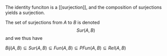 The identity funciton is a [[surjection]], and the composition of surjections yields a surjection.

The set of surjections from $A$ to $B$ is denoted
$$Sur(A, B)$$
and we thus have

$Bij(A, B) \subseteq Sur(A,B) \subseteq Fun(A,B) \subseteq PFun(A,B) \subseteq Rel(A,B)$

